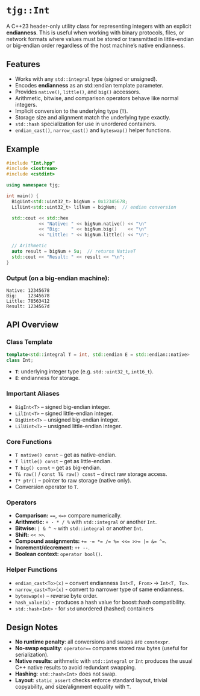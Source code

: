 <!--
@file
@copyright 2025 Terry Golubiewski, all rights reserved.
@author Terry Golubiewski
-->

# `tjg::Int`

A C++23 header-only utility class for representing integers with an explicit **endianness**.
This is useful when working with binary protocols, files, or network formats where values must be
stored or transmitted in little-endian or big-endian order regardless of the host machine’s
native endianness.

## Features

- Works with any `std::integral` type (signed or unsigned).
- Encodes **endianness** as an std::endian  template parameter.
- Provides `native()`, `little()`, and `big()` accessors.
- Arithmetic, bitwise, and comparison operators behave like normal integers.
- Implicit conversion to the underlying type (`T`).
- Storage size and alignment match the underlying type exactly.
- `std::hash` specialization for use in unordered containers.
- `endian_cast()`, `narrow_cast()` and `byteswap()` helper functions.

## Example

```cpp
#include "Int.hpp"
#include <iostream>
#include <cstdint>

using namespace tjg;

int main() {
  BigUint<std::uint32_t> bigNum = 0x12345678;
  LilUint<std::uint32_t> lilNum = bigNum;  // endian conversion

  std::cout << std::hex
            << "Native: " << bigNum.native() << "\n"
            << "Big:    " << bigNum.big()    << "\n"
            << "Little: " << bigNum.little() << "\n";

  // Arithmetic
  auto result = bigNum + 5u;  // returns NativeT
  std::cout << "Result: " << result << "\n";
}
```

### Output (on a big-endian machine):

```
Native: 12345678
Big:    12345678
Little: 78563412
Result: 1234567d
```

## API Overview

### Class Template

```cpp
template<std::integral T = int, std::endian E = std::endian::native>
class Int;
```

- **`T`**: underlying integer type (e.g. `std::uint32_t`, `int16_t`).
- **`E`**: endianness for storage.

### Important Aliases

- `BigInt<T>`  – signed big-endian integer.
- `LilInt<T>`  – signed little-endian integer.
- `BigUint<T>` – unsigned big-endian integer.
- `LilUint<T>` – unsigned little-endian integer.

### Core Functions

- `T native() const` – get as native-endian.
- `T little() const` – get as little-endian.
- `T big() const` – get as big-endian.
- `T& raw()` / `const T& raw() const` – direct raw storage access.
- `T* ptr()` – pointer to raw storage (native only).
- Conversion operator to `T`.

### Operators

- **Comparison:** `==`, `<=>` compare numerically.
- **Arithmetic:** `+ - * / %` with `std::integral` or another `Int`.
- **Bitwise:** `| & ^ ~` with `std::integral` or another `Int`.
- **Shift:** `<< >>`.
- **Compound assignments:** `+= -= *= /= %= <<= >>= |= &= ^=`.
- **Increment/decrement:** `++ --`.
- **Boolean context:** `operator bool()`.

### Helper Functions

- `endian_cast<To>(x)` – convert endianness `Int<T, From>` → `Int<T, To>`.
- `narrow_cast<To>(x)` - convert to narrower type of same endianness.
- `byteswap(x)`        – reverse byte order.
- `hash_value(x)`      - produces a hash value for boost::hash compatibility.
- `std::hash<Int>`     - for `std` unordered (hashed) containers

## Design Notes

- **No runtime penalty**: all conversions and swaps are `constexpr`.
- **No-swap equality**: `operator==` compares stored raw bytes (useful for
  serialization).
- **Native results**: arithmetic with `std::integral` or `Int` produces the
  usual C++ native results to avoid redundant swapping.
- **Hashing**: `std::hash<Int>` does not swap.
- **Layout**: `static_assert` checks enforce standard layout, trivial
  copyability, and size/alignment equality with `T`.

